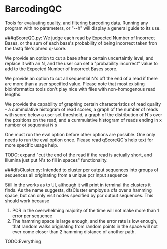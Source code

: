 # BarcodingQC
Tools for evaluating quality, and filtering barcoding data.
Running any program with no parameters, or "--h" will display a general guide to its use.

###qScoreQC.py:
We judge each read by Expected Number of Incorrect Bases, or the sum of each base's probability of being incorrect taken fron the fastq file's phred q-score.

We provide an option to cut a base after a certain uncertaintly level, and replace it with an N, and the user can set a "probability incorrect" value to add to the Expected Number of Incorrect Bases score.

We provide an option to cut all sequential N's off the end of a read if there are more than a user specified value. Please note that most existing bioinformatics tools don't play nice with files with non-homogenous read lengths.

We provide the capability of graphing certain characteristics of read quality - a cummulative histogram of read scores, a graph of the number of reads with score below a user set threshold, a graph of the distribution of N's over the positions on the read, and a cummulative histogram of reads ending in x number of sequential N's

One must run the eval option before other options are possible. One only needs to run the eval option once. Please read qScoreQC's help text for more specific usage help.

TODO: expand "cut the end of the read if the read is actually short, and Illumina just put N's to fill in spaces" functionality.

###dfsCluster.py:
Intended to cluster pcr output sequences into groups of sequences all originating from a unique pcr input sequence

Still in the works as to UI, although it will print in terminal the clusters it finds. As the name suggests, dfsCluster employs a dfs over a hamming space, but can only visit nodes specified by pcr output sequences. This should work because

1. PCR in the overwhelming majority of the time will not make more than 1 error per sequence
2. The hamming space is large enough, and the error rate is low enough, that random walks originating from random points in the space will not ever come closer than 2 hamming distance of another path.

TODO:Everything
